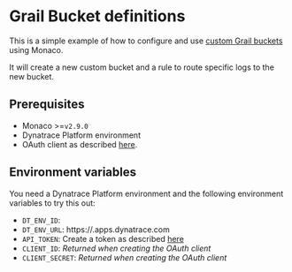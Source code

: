 # Grail Bucket definitions

This is a simple example of how to configure and use [custom Grail buckets](https://www.dynatrace.com/support/help/platform/grail/data-model#custom-grail-buckets)
using Monaco.

It will create a new custom bucket and a rule to route specific logs to the new bucket.

## Prerequisites

- Monaco >=`v2.9.0`
- Dynatrace Platform environment
- OAuth client as described [here](https://www.dynatrace.com/support/help/manage/configuration-as-code/guides/create-oauth-client#create-an-oauth-client).

## Environment variables

You need a Dynatrace Platform environment and the following environment variables to try this out:

* `DT_ENV_ID`: <YOUR-DT-ENVIRONMENT-ID>
* `DT_ENV_URL`: https://<YOUR-DT-ENVIRONMENT-ID>.apps.dynatrace.com
* `API_TOKEN`: Create a token as described [here](https://www.dynatrace.com/support/help/manage/configuration-as-code/manage-configuration#prerequisites)
* `CLIENT_ID`: *Returned when creating the OAuth client*
* `CLIENT_SECRET`: *Returned when creating the OAuth client* 